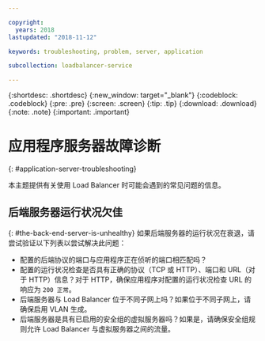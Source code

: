 ```yaml
---

copyright:
  years: 2018
lastupdated: "2018-11-12"

keywords: troubleshooting, problem, server, application

subcollection: loadbalancer-service

---
```


{:shortdesc: .shortdesc}
{:new_window: target="_blank"}
{:codeblock: .codeblock}
{:pre: .pre}
{:screen: .screen}
{:tip: .tip}
{:download: .download}
{:note: .note}
{:important: .important}

# 应用程序服务器故障诊断
{: #application-server-troubleshooting}

本主题提供有关使用 Load Balancer 时可能会遇到的常见问题的信息。

## 后端服务器运行状况欠佳
{: #the-back-end-server-is-unhealthy}
如果后端服务器的运行状况在衰退，请尝试验证以下列表以尝试解决此问题：

* 配置的后端协议的端口与应用程序正在侦听的端口相匹配吗？
* 配置的运行状况检查是否具有正确的协议（TCP 或 HTTP）、端口和 URL（对于 HTTP）信息？对于 HTTP，确保应用程序对配置的运行状况检查 URL 的响应为 `200 正常`。
* 后端服务器与 Load Balancer 位于不同子网上吗？如果位于不同子网上，请确保启用 VLAN 生成。
* 后端服务器是具有已启用的安全组的虚拟服务器吗？如果是，请确保安全组规则允许 Load Balancer 与虚拟服务器之间的流量。
